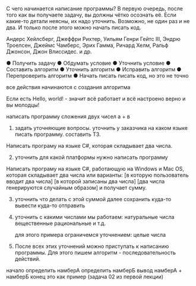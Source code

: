 С чего начинается написание программы? 
В первую очередь, после того как вы получаете задачу, вы должны чётко осознать её. 
Если какие-то детали неясны, их надо уточнить. 
Возможно, не один раз и не два. 
И только после этого можно начать писать код. 

Андерс Хейлсберг, Джеффри Рихтер, Уильям Генри Гейтс III, Эндрю Троелсен, Джеймс Чамберс, Эрих Гамма, Ричард Хелм, Ральф Джонсон, Джон Влиссидес. и др.

● Получить задачу 
● Обдумать условие 
● Уточнить условие 
● Составить алгоритм 
● Уточнить алгоритм 
● Исправить алгоритм 
● Перепроверить алгоритм 
● Начать писать писать код, но это не точно

все действия начинаются с создания алгоритма

Если есть Hello, world! - значит всё работает и всё настроено верно и вы молодцы!

написать программу сложения двух чисел
а + в

1. задать уточняющие вопросы. уточнить у заказчика на каком языке писать программу. составить ТЗ. 

Написать програму на языке C#, которая складывает два числа.

2. уточнить для какой платформы нужно написать программу

Написать програму на языке C#, работающую на Windows и  Mac OS, которая складывает два числа
   или варианты:
   [в которую пользователь вводит два числа]
   [в которой записаны два числа]
   [два числа генерируются случайным образом]
и получает сумму.

3. уточнить что делать с этой суммой далее
   сохранить
   куда-то вывести
   куда-то отправить

4. уточнить с какими числами мы работаем:
   натуральные числа
   вещественные
   рациональные и т.д.

   для этого примера ограничемся уточнением: целые числа

5. После всех этих уточнений можно приступать к написанию программы.
Для этого пишем алгоритм - последовательность действий.

начало
определить намберА
определить намберБ
вывод намберА + намберБ
конец
это как пример (задача 02 из первой лекции)